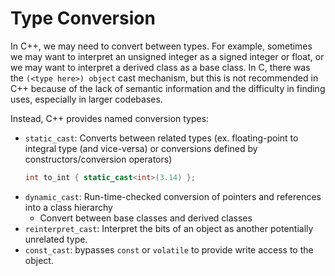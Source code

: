 # Type Conversion

In C++, we may need to convert between types. For example, sometimes we may want to interpret an
unsigned integer as a signed integer or float, or we may want to interpret a derived class as a base
class. In C, there was the `(<type here>) object` cast mechanism, but this is not recommended in C++
because of the lack of semantic information and the difficulty in finding uses, especially in larger
codebases.

Instead, C++ provides named conversion types:

- `static_cast`: Converts between related types (ex. floating-point to integral type (and
  vice-versa) or conversions defined by constructors/conversion operators)
    ```cpp
    int to_int { static_cast<int>(3.14) };
    ```
- `dynamic_cast`: Run-time-checked  conversion of pointers and references into a class hierarchy
    - Convert between base classes and derived classes
- `reinterpret_cast`: Interpret the bits of an object as another potentially unrelated type.
- `const_cast`: bypasses `const` or `volatile` to provide write access to the object.